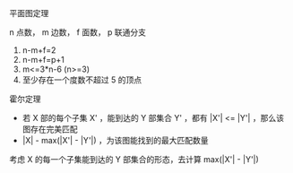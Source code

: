 平面图定理

n 点数， m 边数， f 面数， p 联通分支

1. n-m+f=2
2. n-m+f=p+1
3. m<=3*n-6 (n>=3)
4. 至少存在一个度数不超过 5 的顶点

霍尔定理

- 若 X 部的每个子集 X' ，能到达的 Y 部集合 Y' ，都有 |X'| <= |Y'| ，那么该图存在完美匹配
-  |X| - max(|X'| - |Y'|) ，为该图能找到的最大匹配数量

考虑 X 的每一个子集能到达的 Y 部集合的形态，去计算 max(|X'| - |Y'|)
